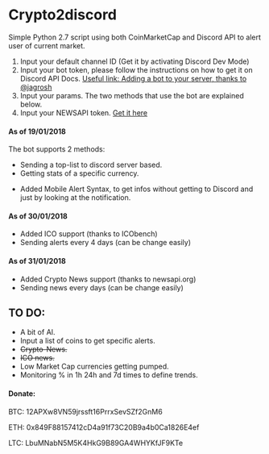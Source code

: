 # Crypto2discord

Simple Python 2.7 script using both CoinMarketCap and Discord API to alert user of current market.

1. Input your default channel ID (Get it by activating Discord Dev Mode)
2. Input your bot token, please follow the instructions on how to get it on Discord API Docs. 
[Useful link: Adding a bot to your server, thanks to @jagrosh](https://github.com/jagrosh/MusicBot/wiki/Adding-Your-Bot-To-Your-Server) 
3. Input your params. The two methods that use the bot are explained below. 
4. Input your NEWSAPI token. [Get it here](https://newsapi.org/register) 


#### As of 19/01/2018

The bot supports 2 methods: 
- Sending a top-list to discord server based.
- Getting stats of a specific currency.
+ Added Mobile Alert Syntax, to get infos without getting to Discord and just by looking at the notification.

#### As of 30/01/2018
- Added ICO support (thanks to ICObench) 
- Sending alerts every 4 days (can be change easily) 

#### As of 31/01/2018
- Added Crypto News support (thanks to newsapi.org)
- Sending news every days (can be change easily)

## TO DO:

- A bit of AI.
- Input a list of coins to get specific alerts.
- ~~Crypto-News.~~
- ~~ICO news.~~
- Low Market Cap currencies getting pumped.
- Monitoring % in 1h 24h and 7d times to define trends.

#### Donate: 

BTC: 12APXw8VN59jrssft16PrrxSevSZf2GnM6 

ETH: 0x849F88157412cD4a91f73C20B9a4b0Ca1826E4ef 

LTC: LbuMNabN5M5K4HkG9B89GA4WHYKfJF9KTe
